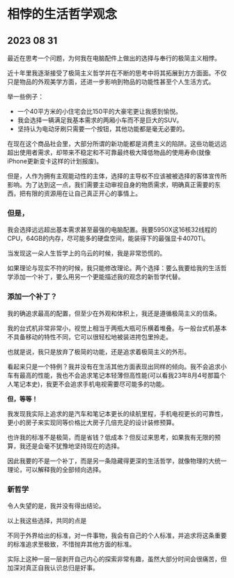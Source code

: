 # 相悖的生活哲学观念

## 2023 08 31

最近在思考一个问题，为何我在电脑配件上做出的选择与奉行的极简主义相悖。

近十年里我逐渐接受了极简主义哲学并在不断的思考中将其拓展到方方面面。不仅只是物品的外观美学方面，还进一步影响到物品的功能性甚至个人生活方式。

举一些例子：

 - 一个40平方米的小住宅会比150平的大豪宅更让我感到愉悦。
 - 我会选择一辆满足我基本需求的两厢小车而不是巨大的SUV。
 - 坚持认为电动牙刷只需要一个按钮，其他功能都是毫无必要的。

在现在这个商品社会里，大部分所谓的新功能都是消费主义的陷阱。这些功能远远超出使用者需求，却带来不稳定和不可靠最终极大降低物品的使用寿命(就像iPhone更新变卡这样的计划报废)。

但是，人作为拥有主观能动性的主体，选择的主导权不应该被被选择的客体宣传所影响。为了达到这一点，我们需要主动审视自身的物质需求，明确真正需要的东西，把有限的资源用在让自己真正开心的事情上。




### 但是，

我会选择远远超出基本需求甚至最强的电脑配置。我要5950X这16核32线程的CPU，64GB的内存，尽可能多的硬盘空间，能装得下的最强显卡4070Ti。

当发现这一朵人生哲学上的乌云的时候，我是非常恐慌的。

如果理论与现实不符的时候，我只能修改理论。两个选择：要么我要给我的生活哲学添加一个补丁，要么用另一个更能描述我的观念的新哲学代替。


### 添加一个补丁？

我的确追求最高的配置，但至少在外观和体积上，我还是遵循极简主义的信条。

我的台式机非常非常小，视觉上相当于两瓶大瓶可乐横着堆叠。与一般台式机基本不具备移动的特性不同，它可以很轻松地被装进挎包里拎走。

也就是说，我只是放弃了极简的功能，还是追求着极简主义的外形。

看起来只是一个特例？我并没有在生活其他方面表现出同样的倾向。我不会追求小车有最高的性能，我也不会追求笔记本轻薄但高性能(可以看我23年8月4号那篇个人笔记本史)，我更不会追求手机电视需要尽可能多的功能。

**但，等等！**

我发现我实际上追求的是汽车和笔记本更长的续航里程，手机电视更长的可靠性，更小的房子来实现同等价格比大房子几倍充足的设计装修预算。

也许我的标准不是极简，而是省钱？低成本？但反过来思考，如果我有无限的预算，我还是会毫不犹豫地坚持现在的选择。

因此我要的不是一个补丁，而是另一条隐藏得更深的生活哲学，就像物理的大统一理论，可以解释我的全部倾向选择。

### 新哲学

令人失望的是，我并没有得出结论。

以上我这些选择，共同的点是

不同于外界给出的标准，对一件事物，我会有自己的个人标准，并追求将这条重要的标准追求至极致，不惜抛弃其他方面的标准。


实际上这种一层一层剥开自己内心的探索非常有趣，虽然大部分时间会很痛苦，但加深对真正自我认识总归是好事。